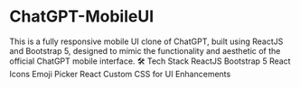 # ChatGPT-MobileUI
This is a fully responsive mobile UI clone of ChatGPT, built using ReactJS and Bootstrap 5, designed to mimic the functionality and aesthetic of the official ChatGPT mobile interface.  🛠️ Tech Stack ReactJS  Bootstrap 5  React Icons  Emoji Picker React  Custom CSS for UI Enhancements   
